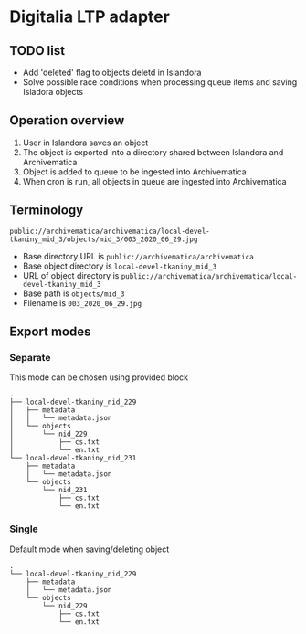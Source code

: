 # Digitalia LTP adapter

## TODO list
- Add 'deleted' flag to objects deletd in Islandora
- Solve possible race conditions when processing queue items and saving Isladora objects

## Operation overview
1. User in Islandora saves an object
2. The object is exported into a directory shared between Islandora and Archivematica
3. Object is added to queue to be ingested into Archivematica
4. When cron is run, all objects in queue are ingested into Archivematica

## Terminology

```
public://archivematica/archivematica/local-devel-tkaniny_mid_3/objects/mid_3/003_2020_06_29.jpg
```
- Base directory URL is `public://archivematica/archivematica`
- Base object directory is `local-devel-tkaniny_mid_3`
- URL of object directory is `public://archivematica/archivematica/local-devel-tkaniny_mid_3`
- Base path is `objects/mid_3`
- Filename is `003_2020_06_29.jpg`



## Export modes
### Separate
This mode can be chosen using provided block
```
.
├── local-devel-tkaniny_nid_229
│   ├── metadata
│   │   └── metadata.json
│   └── objects
│       └── nid_229
│           ├── cs.txt
│           └── en.txt
└── local-devel-tkaniny_nid_231
    ├── metadata
    │   └── metadata.json
    └── objects
        └── nid_231
            ├── cs.txt
            └── en.txt
 ```


### Single
Default mode when saving/deleting object
```
.
└── local-devel-tkaniny_nid_229
    ├── metadata
    │   └── metadata.json
    └── objects
        └── nid_229
            ├── cs.txt
            └── en.txt
 ```
